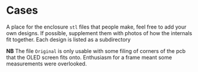 # Cases

A place for the enclosure `stl` files  that people make, feel free to add your own designs. If possible, supplement them with photos of how the internals fit together. Each design is listed as a subdirectory

**NB** The file `Original` is only usable with some filing of corners of the pcb that the OLED screen fits onto. Enthusiasm for a frame meant some measurements were overlooked. 

